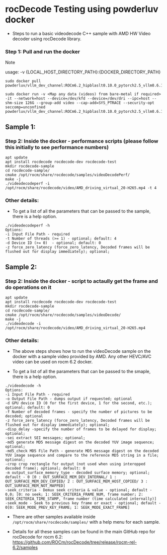 # rocDecode Testing using powderluv docker

* Steps to run a basic videodecode C++ sample with AMD HW Video decoder using rocDecode library.

### Step 1: Pull and run the docker
> [!NOTE]
usage: -v {LOCAL_HOST_DIRECTORY_PATH}:{DOCKER_DIRECTORY_PATH}

```
sudo docker pull powderluv/vllm_dev_channel:ROCm6.2_hipblaslt0.10.0_pytorch2.5_vllm0.6.1_cython_09192024

sudo docker run -v <Map any data (videos) from bare-metal if required> -it --network=host --device=/dev/kfd --device=/dev/dri --ipc=host --shm-size 126G --group-add video --cap-add=SYS_PTRACE --security-opt seccomp=unconfined powderluv/vllm_dev_channel:ROCm6.2_hipblaslt0.10.0_pytorch2.5_vllm0.6.1_cython_09192024
```

## Sample 1:

### Step 2: Inside the docker - performance scripts (please follow this initially to see performance numbers)

```
apt update
apt install rocdecode rocdecode-dev rocdecode-test
mkdir rocdecode-sample
cd rocdecode-sample/
cmake /opt/rocm/share/rocdecode/samples/videoDecodePerf/
make -j
./videodecodeperf -i /opt/rocm/share/rocdecode/video/AMD_driving_virtual_20-H265.mp4 -t 4
```

### Other details:

* To get a list of all the parameters that can be passed to the sample, there is a help option.

```
./videodecodeperf -h
Options:
-i Input File Path - required
-t Number of threads (>= 1) - optional; default: 4
-d Device ID (>= 0)  - optional; default: 0
-z force_zero_latency (force_zero_latency, Decoded frames will be flushed out for display immediately); optional;
```


## Sample 2:

### Step 2: Inside the docker - script to actaully get the frame and do operations on it

```
apt update
apt install rocdecode rocdecode-dev rocdecode-test
mkdir rocdecode-sample
cd rocdecode-sample/
cmake /opt/rocm/share/rocdecode/samples/videoDecode/
make -j
./videodecode -i /opt/rocm/share/rocdecode/video/AMD_driving_virtual_20-H265.mp4
```

### Other details:

* The above steps shows how to run the videoDecode sample on the docker with a sample video provided by AMD. Any other HEVC/AVC video can be used on rocm 6.2 docker.

* To get a list of all the parameters that can be passed to the smaple, there is a help option.

```
./videodecode -h
Options:
-i Input File Path - required
-o Output File Path - dumps output if requested; optional
-d GPU device ID (0 for the first device, 1 for the second, etc.); optional; default: 0
-f Number of decoded frames - specify the number of pictures to be decoded; optional
-z force_zero_latency (force_zero_latency, Decoded frames will be flushed out for display immediately); optional;
-disp_delay -specify the number of frames to be delayed for display; optional;
-sei extract SEI messages; optional;
-md5 generate MD5 message digest on the decoded YUV image sequence; optional;
-md5_check MD5 File Path - generate MD5 message digest on the decoded YUV image sequence and compare to the reference MD5 string in a file; optional;
-crop crop rectangle for output (not used when using interopped decoded frame); optional; default: 0
-m output_surface_memory_type - decoded surface memory; optional; default - 0 [0 : OUT_SURFACE_MEM_DEV_INTERNAL/ 1 : OUT_SURFACE_MEM_DEV_COPIED/ 2 : OUT_SURFACE_MEM_HOST_COPIED/ 3 : OUT_SURFACE_MEM_NOT_MAPPED]
-seek_criteria - Demux seek criteria & value - optional; default - 0,0; [0: no seek; 1: SEEK_CRITERIA_FRAME_NUM, frame number; 2: SEEK_CRITERIA_TIME_STAMP, frame number (time calculated internally)]
-seek_mode - Seek to previous key frame or exact - optional; default - 0[0: SEEK_MODE_PREV_KEY_FRAME; 1: SEEK_MODE_EXACT_FRAME]
```

* There are other samples available inside `/opt/rocm/share/rocdecode/samples/` with a help menu for each sample.

* Details for all these samples can be found in the main GitHub repo for rocDecode for rocm 6.2: https://github.com/ROCm/rocDecode/tree/release/rocm-rel-6.2/samples